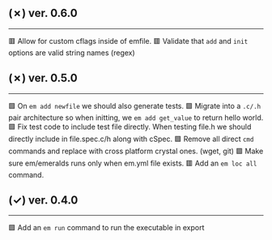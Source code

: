 ## (✗) ver. 0.6.0
-----------------
  🟥 Allow for custom cflags inside of emfile.
  🟥 Validate that `add` and `init` options are valid string names (regex)

## (✗) ver. 0.5.0
-----------------
  🟩 On `em add newfile` we should also generate tests.
  🟩 Migrate into a `.c/.h` pair architecture so when initting, we `em add get_value` to return hello world.
  🟩 Fix test code to include test file directly.  When testing file.h we should directly include in file.spec.c/h along with cSpec.
  🟩 Remove all direct `cmd` commands and replace with cross platform crystal ones. (wget, git)
  🟩 Make sure em/emeralds runs only when em.yml file exists.
  🟥 Add an `em loc all` command.

## (✓) ver. 0.4.0
-----------------
  🟩 Add an `em run` command to run the executable in export
